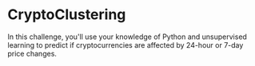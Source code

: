 # CryptoClustering
In this challenge, you'll use your knowledge of Python and unsupervised learning to predict if cryptocurrencies are affected by 24-hour or 7-day price changes.